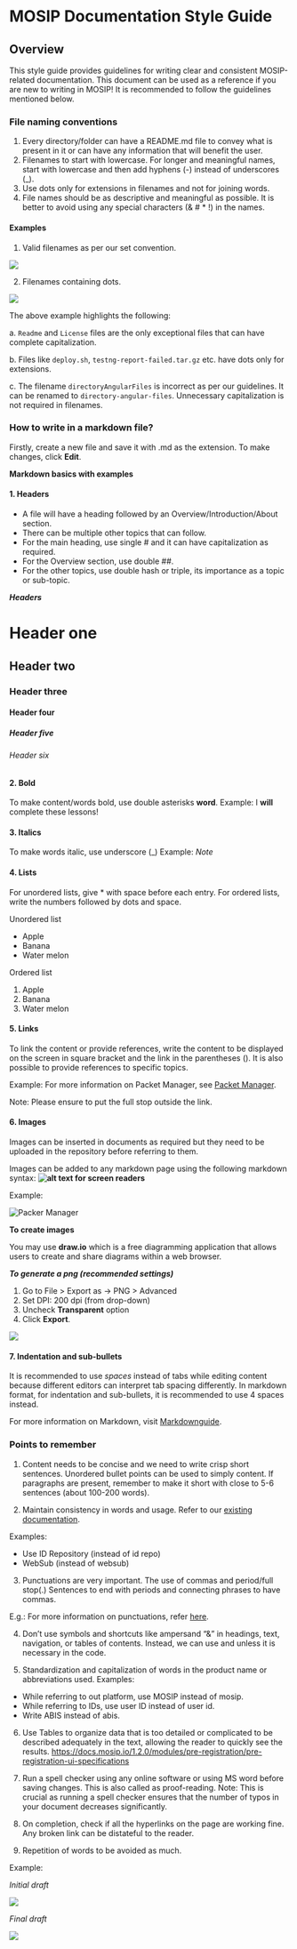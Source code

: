 # MOSIP Documentation Style Guide

## Overview
This style guide provides guidelines for writing clear and consistent MOSIP-related documentation. This document can be used as a reference if you are new to writing in MOSIP!
It is recommended to follow the guidelines mentioned below.

### File naming conventions
1. Every directory/folder can have a README.md file to convey what is present in it or can have any information that will benefit the user.
2. Filenames to start with lowercase. For longer and meaningful names, start with lowercase and then add hyphens (-) instead of underscores (_).
3. Use dots only for extensions in filenames and not for joining words.
4. File names should be as descriptive and meaningful as possible. It is better to avoid using any special characters (& # * !) in the names.

#### Examples

1. Valid filenames as per our set convention.

![](_images/filename-example1.png)

2. Filenames containing dots.

![](_images/filename-example2.png)

The above example highlights the following:

a.	`Readme` and `License` files are the only exceptional files that can have complete capitalization.

b.	Files like `deploy.sh`, `testng-report-failed.tar.gz` etc. have dots only for extensions.

c.	The filename `directoryAngularFiles` is incorrect as per our guidelines. It can be renamed to `directory-angular-files`. Unnecessary capitalization is not required in filenames.

### How to write in a markdown file?
Firstly, create a new file and save it with .md as the extension. To make changes, click **Edit**.

**Markdown basics with examples**

#### 1. Headers
* A file will have a heading followed by an Overview/Introduction/About section. 
* There can be multiple other topics that can follow.
* For the main heading, use single # and it can have capitalization as required.
* For the Overview section, use double ##.
* For the other topics, use double hash or triple, its importance as a topic or sub-topic.

**_Headers_**
# Header one
## Header two
### Header three
#### Header four
##### Header five
###### Header six

#### 2.	Bold
To make content/words bold, use double asterisks **word**.
Example: I **will** complete these lessons!

#### 3.	Italics
To make words italic, use underscore (_)
Example: _Note_

#### 4.	Lists 
For unordered lists, give * with space before each entry. 
For ordered lists, write the numbers followed by dots and space.

Unordered list
* Apple
* Banana
* Water melon

Ordered list 
1. Apple
2. Banana
3. Water melon

#### 5.	Links
To link the content or provide references, write the content to be displayed on the screen in square bracket and the link in the parentheses ().
It is also possible to provide references to specific topics. 

Example: For more information on Packet Manager, see [Packet Manager](https://github.com/mosip/documentation/blob/1.2.0/docs/packet-manager.md).

Note: Please ensure to put the full stop outside the link.
          
#### 6.	Images
Images can be inserted in documents as required but they need to be uploaded in the repository before referring to them.

Images can be added to any markdown page using the following markdown syntax: **![ alt text for screen readers](/path/to/image.png "Text to show on mouseover")**

Example:

![Packer Manager](_images/packet-manager.png)

**To create images** 

You may use **draw.io** which is a free diagramming application that allows users to create and share diagrams within a web browser. 

**_To generate a png (recommended settings)_**
1.	Go to File > Export as -> PNG > Advanced
2.	Set DPI: 200 dpi (from drop-down)
3.	Uncheck **Transparent** option
4.	Click **Export**.

![](_images/image-settings.png)

#### 7. Indentation and sub-bullets 
It is recommended to use *spaces* instead of tabs while editing content because different editors can interpret tab spacing differently. In markdown format, for indentation and sub-bullets, it is recommended to use 4 spaces instead.

For more information on Markdown, visit [Markdownguide](https://www.markdownguide.org/basic-syntax/).

### Points to remember

1.	Content needs to be concise and we need to write crisp short sentences. Unordered bullet points can be used to simply content. If paragraphs are present, remember to make it short with close to 5-6 sentences (about 100-200 words).

2.	Maintain consistency in words and usage. Refer to our [existing documentation](https://docs.mosip.io/1.2.0).

Examples:
* Use ID Repository (instead of id repo)
* WebSub (instead of websub)

3.	Punctuations are very important. The use of commas and period/full stop(.) Sentences to end with periods and connecting phrases to have commas.

E.g.: For more information on punctuations, refer [here](https://www.grammarly.com/blog/punctuation).

4.	Don’t use symbols and shortcuts like ampersand “&” in headings, text, navigation, or tables of contents.
Instead, we can use and unless it is necessary in the code.

5.	Standardization and capitalization of words in the product name or abbreviations used.
Examples:
* While referring to out platform, use MOSIP instead of mosip.
* While referring to IDs, use user ID instead of user id.
* Write ABIS instead of abis.

6.	Use Tables to organize data that is too detailed or complicated to be described adequately in the text, allowing the reader to quickly see the results. 
https://docs.mosip.io/1.2.0/modules/pre-registration/pre-registration-ui-specifications 

7.	Run a spell checker using any online software or using MS word before saving changes. This is also called as proof-reading.
    Note: This is crucial as running a spell checker ensures that the number of typos in your document decreases significantly.
    
8. On completion, check if all the hyperlinks on the page are working fine. Any broken link can be distateful to the reader.

9. Repetition of words to be avoided as much.

Example: 

*Initial draft* 

![](_images/admin-content.png)

*Final draft*

![](_images/admin-content-updated.png)





    




